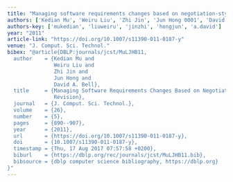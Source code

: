```yaml
---
title: "Managing software requirements changes based on negotiation-style revision"
authors: ['Kedian Mu', 'Weiru Liu', 'Zhi Jin', 'Jun Hong 0001', 'David A. Bell']
authors-key: ['mukedian', 'liuweiru', 'jinzhi', 'hongjun', 'a.david']
year: "2011"
article-link: "https://doi.org/10.1007/s11390-011-0187-y"
venue: "J. Comput. Sci. Technol."
bibex: "@article{DBLP:journals/jcst/MuLJHB11,
  author    = {Kedian Mu and
               Weiru Liu and
               Zhi Jin and
               Jun Hong and
               David A. Bell},
  title     = {Managing Software Requirements Changes Based on Negotiation-Style
               Revision},
  journal   = {J. Comput. Sci. Technol.},
  volume    = {26},
  number    = {5},
  pages     = {890--907},
  year      = {2011},
  url       = {https://doi.org/10.1007/s11390-011-0187-y},
  doi       = {10.1007/s11390-011-0187-y},
  timestamp = {Thu, 17 Aug 2017 07:57:58 +0200},
  biburl    = {https://dblp.org/rec/journals/jcst/MuLJHB11.bib},
  bibsource = {dblp computer science bibliography, https://dblp.org}
}"
---
```

